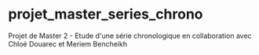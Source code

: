 # projet_master_series_chrono
Projet de Master 2 - Etude d'une série chronologique
en collaboration avec Chloé Douarec et Meriem Bencheikh
